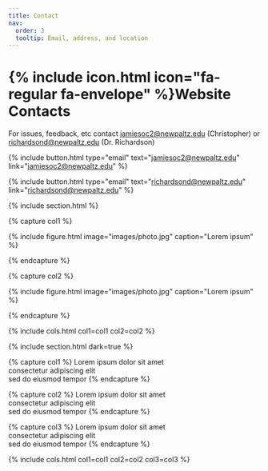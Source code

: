 ```yaml
---
title: Contact
nav:
  order: 3
  tooltip: Email, address, and location
---
```


# {% include icon.html icon="fa-regular fa-envelope" %}Website Contacts

For issues, feedback, etc contact jamiesoc2@newpaltz.edu (Christopher) or richardsond@newpaltz.edu (Dr. Richardson)

{%
  include button.html
  type="email"
  text="jamiesoc2@newpaltz.edu"
  link="jamiesoc2@newpaltz.edu"
%}

{%
  include button.html
  type="email"
  text="richardsond@newpaltz.edu"
  link="richardsond@newpaltz.edu"
%}

<!-- {%
  include button.html
  type="phone"
  text="(555) 867-5309"
  link="+1-555-867-5309"
%} -->
<!-- {%
  include button.html
  type="address"
  tooltip="Our location on Google Maps for easy navigation"
  link="https://www.google.com/maps"
%} -->

{% include section.html %}

{% capture col1 %}

{%
  include figure.html
  image="images/photo.jpg"
  caption="Lorem ipsum"
%}

{% endcapture %}

{% capture col2 %}

{%
  include figure.html
  image="images/photo.jpg"
  caption="Lorem ipsum"
%}

{% endcapture %}

{% include cols.html col1=col1 col2=col2 %}

{% include section.html dark=true %}

{% capture col1 %}
Lorem ipsum dolor sit amet  
consectetur adipiscing elit  
sed do eiusmod tempor
{% endcapture %}

{% capture col2 %}
Lorem ipsum dolor sit amet  
consectetur adipiscing elit  
sed do eiusmod tempor
{% endcapture %}

{% capture col3 %}
Lorem ipsum dolor sit amet  
consectetur adipiscing elit  
sed do eiusmod tempor
{% endcapture %}

{% include cols.html col1=col1 col2=col2 col3=col3 %}
